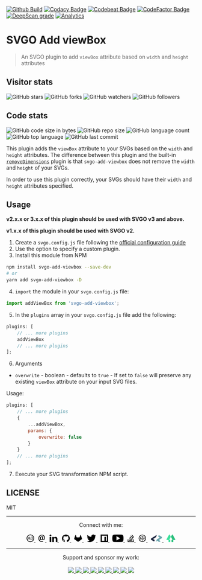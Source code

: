 [![Github Build](https://github.com/scriptex/svgo-add-viewbox/workflows/Build/badge.svg)](https://github.com/scriptex/svgo-add-viewbox/actions?query=workflow%3ABuild)
[![Codacy Badge](https://app.codacy.com/project/badge/Grade/34d3d75710534dc6a38c3584a1dcd068)](https://www.codacy.com/gh/scriptex/svgo-add-viewbox/dashboard?utm_source=github.com&utm_medium=referral&utm_content=scriptex/svgo-add-viewbox&utm_campaign=Badge_Grade)
[![Codebeat Badge](https://codebeat.co/badges/d765a4c8-2c0e-44f2-89c3-fa364fdc14e6)](https://codebeat.co/projects/github-com-scriptex-svgo-add-viewbox-master)
[![CodeFactor Badge](https://www.codefactor.io/repository/github/scriptex/svgo-add-viewbox/badge)](https://www.codefactor.io/repository/github/scriptex/svgo-add-viewbox)
[![DeepScan grade](https://deepscan.io/api/teams/3574/projects/5257/branches/40799/badge/grade.svg)](https://deepscan.io/dashboard#view=project&tid=3574&pid=5257&bid=40799)
[![Analytics](https://ga-beacon.atanas.info/api/analytics?account=UA-83446952-1&page=github.com/scriptex/svgo-add-viewbox&pixel)](https://github.com/scriptex/svgo-add-viewbox/)

# SVGO Add viewBox

> An SVGO plugin to add `viewBox` attribute based on `width` and `height` attributes

## Visitor stats

![GitHub stars](https://img.shields.io/github/stars/scriptex/svgo-add-viewbox?style=social)
![GitHub forks](https://img.shields.io/github/forks/scriptex/svgo-add-viewbox?style=social)
![GitHub watchers](https://img.shields.io/github/watchers/scriptex/svgo-add-viewbox?style=social)
![GitHub followers](https://img.shields.io/github/followers/scriptex?style=social)

## Code stats

![GitHub code size in bytes](https://img.shields.io/github/languages/code-size/scriptex/svgo-add-viewbox)
![GitHub repo size](https://img.shields.io/github/repo-size/scriptex/svgo-add-viewbox?style=plastic)
![GitHub language count](https://img.shields.io/github/languages/count/scriptex/svgo-add-viewbox?style=plastic)
![GitHub top language](https://img.shields.io/github/languages/top/scriptex/svgo-add-viewbox?style=plastic)
![GitHub last commit](https://img.shields.io/github/last-commit/scriptex/svgo-add-viewbox?style=plastic)

This plugin adds the `viewBox` attribute to your SVGs based on the `width` and `height` attributes. The difference between this plugin and the built-in [`removeDimensions`](https://github.com/svg/svgo/blob/master/plugins/removeDimensions.js) plugin is that `svgo-add-viewbox` does not remove the `width` and `height` of your SVGs.

In order to use this plugin correctly, your SVGs should have their `width` and `height` attributes specified.

## Usage

**v2.x.x or 3.x.x of this plugin should be used with SVGO v3 and above.**

**v1.x.x of this plugin should be used with SVGO v2.**

1. Create a `svgo.config.js` file following the [official configuration guide](https://github.com/svg/svgo#configuration)
2. Use the option to specify a custom plugin.
3. Install this module from NPM

```sh
npm install svgo-add-viewbox --save-dev
# or
yarn add svgo-add-viewbox -D
```

4. `import` the module in your `svgo.config.js` file:

```javascript
import addViewBox from 'svgo-add-viewbox';
```

5. In the `plugins` array in your `svgo.config.js` file add the following:

```javascript
plugins: [
	// ... more plugins
	addViewBox
	// ... more plugins
];
```

6. Arguments

-   `overwrite` - boolean - defaults to `true` - If set to `false` will preserve any existing `viewBox` attribute on your input SVG files.

Usage:

```javascript
plugins: [
	// ... more plugins
	{
		...addViewBox,
		params: {
			overwrite: false
		}
	}
	// ... more plugins
];
```

7. Execute your SVG transformation NPM script.

## LICENSE

MIT

---

<div align="center">
    Connect with me:
</div>

<br />

<div align="center">
    <a href="https://atanas.info">
        <img src="https://raw.githubusercontent.com/scriptex/socials/master/styled-assets/logo.svg" height="20" alt="">
    </a>
    &nbsp;
    <a href="mailto:hi@atanas.info">
        <img src="https://raw.githubusercontent.com/scriptex/socials/master/styled-assets/email.svg" height="20" alt="">
    </a>
    &nbsp;
    <a href="https://www.linkedin.com/in/scriptex/">
        <img src="https://raw.githubusercontent.com/scriptex/socials/master/styled-assets/linkedin.svg" height="20" alt="">
    </a>
    &nbsp;
    <a href="https://github.com/scriptex">
        <img src="https://raw.githubusercontent.com/scriptex/socials/master/styled-assets/github.svg" height="20" alt="">
    </a>
    &nbsp;
    <a href="https://gitlab.com/scriptex">
        <img src="https://raw.githubusercontent.com/scriptex/socials/master/styled-assets/gitlab.svg" height="20" alt="">
    </a>
    &nbsp;
    <a href="https://twitter.com/scriptexbg">
        <img src="https://raw.githubusercontent.com/scriptex/socials/master/styled-assets/twitter.svg" height="20" alt="">
    </a>
    &nbsp;
    <a href="https://www.npmjs.com/~scriptex">
        <img src="https://raw.githubusercontent.com/scriptex/socials/master/styled-assets/npm.svg" height="20" alt="">
    </a>
    &nbsp;
    <a href="https://www.youtube.com/user/scriptex">
        <img src="https://raw.githubusercontent.com/scriptex/socials/master/styled-assets/youtube.svg" height="20" alt="">
    </a>
    &nbsp;
    <a href="https://stackoverflow.com/users/4140082/atanas-atanasov">
        <img src="https://raw.githubusercontent.com/scriptex/socials/master/styled-assets/stackoverflow.svg" height="20" alt="">
    </a>
    &nbsp;
    <a href="https://codepen.io/scriptex/">
        <img src="https://raw.githubusercontent.com/scriptex/socials/master/styled-assets/codepen.svg" width="20" alt="">
    </a>
    &nbsp;
    <a href="https://profile.codersrank.io/user/scriptex">
        <img src="https://raw.githubusercontent.com/scriptex/socials/master/styled-assets/codersrank.svg" height="20" alt="">
    </a>
    &nbsp;
    <a href="https://linktr.ee/scriptex">
        <img src="https://raw.githubusercontent.com/scriptex/socials/master/styled-assets/linktree.svg" height="20" alt="">
    </a>
</div>

---

<div align="center">
Support and sponsor my work:
<br />
<br />
<a href="https://twitter.com/intent/tweet?text=Checkout%20this%20awesome%20developer%20profile%3A&url=https%3A%2F%2Fgithub.com%2Fscriptex&via=scriptexbg&hashtags=software%2Cgithub%2Ccode%2Cawesome" title="Tweet">
 <img src="https://img.shields.io/badge/Tweet-Share_my_profile-blue.svg?logo=twitter&color=38A1F3" />
</a>
<a href="https://paypal.me/scriptex" title="Donate on Paypal">
 <img src="https://img.shields.io/badge/Donate-Support_me_on_PayPal-blue.svg?logo=paypal&color=222d65" />
</a>
<a href="https://revolut.me/scriptex" title="Donate on Revolut">
 <img src="https://img.shields.io/endpoint?url=https://raw.githubusercontent.com/scriptex/scriptex/master/badges/revolut.json" />
</a>
<a href="https://patreon.com/atanas" title="Become a Patron">
 <img src="https://img.shields.io/badge/Become_Patron-Support_me_on_Patreon-blue.svg?logo=patreon&color=e64413" />
</a>
<a href="https://ko-fi.com/scriptex" title="Buy Me A Coffee">
 <img src="https://img.shields.io/badge/Donate-Buy%20me%20a%20coffee-yellow.svg?logo=ko-fi" />
</a>
<a href="https://liberapay.com/scriptex/donate" title="Donate on Liberapay">
 <img src="https://img.shields.io/liberapay/receives/scriptex?label=Donate%20on%20Liberapay&logo=liberapay" />
</a>
<a href="https://img.shields.io/endpoint?url=https://raw.githubusercontent.com/scriptex/scriptex/master/badges/bitcoin.json" title="Donate Bitcoin">
 <img src="https://img.shields.io/endpoint?url=https://raw.githubusercontent.com/scriptex/scriptex/master/badges/bitcoin.json" />
</a>
<a href="https://img.shields.io/endpoint?url=https://raw.githubusercontent.com/scriptex/scriptex/master/badges/etherium.json" title="Donate Etherium">
 <img src="https://img.shields.io/endpoint?url=https://raw.githubusercontent.com/scriptex/scriptex/master/badges/etherium.json" />
</a>
<a href="https://img.shields.io/endpoint?url=https://raw.githubusercontent.com/scriptex/scriptex/master/badges/shiba-inu.json" title="Donate Shiba Inu">
 <img src="https://img.shields.io/endpoint?url=https://raw.githubusercontent.com/scriptex/scriptex/master/badges/shiba-inu.json" />
</a>
</div>
